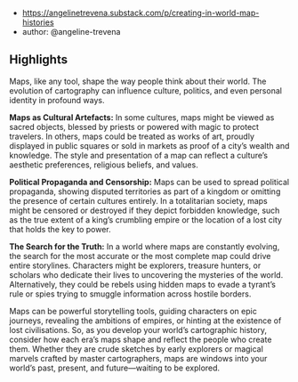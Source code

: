 
- https://angelinetrevena.substack.com/p/creating-in-world-map-histories
- author: @angeline-trevena

## Highlights

Maps, like any tool, shape the way people think about their world. The evolution of cartography can influence culture, politics, and even personal identity in profound ways.

**Maps as Cultural Artefacts:** In some cultures, maps might be viewed as sacred objects, blessed by priests or powered with magic to protect travelers. In others, maps could be treated as works of art, proudly displayed in public squares or sold in markets as proof of a city’s wealth and knowledge. The style and presentation of a map can reflect a culture’s aesthetic preferences, religious beliefs, and values.

**Political Propaganda and Censorship:** Maps can be used to spread political propaganda, showing disputed territories as part of a kingdom or omitting the presence of certain cultures entirely. In a totalitarian society, maps might be censored or destroyed if they depict forbidden knowledge, such as the true extent of a king’s crumbling empire or the location of a lost city that holds the key to power.

**The Search for the Truth:** In a world where maps are constantly evolving, the search for the most accurate or the most complete map could drive entire storylines. Characters might be explorers, treasure hunters, or scholars who dedicate their lives to uncovering the mysteries of the world. Alternatively, they could be rebels using hidden maps to evade a tyrant’s rule or spies trying to smuggle information across hostile borders.

Maps can be powerful storytelling tools, guiding characters on epic journeys, revealing the ambitions of empires, or hinting at the existence of lost civilisations. So, as you develop your world’s cartographic history, consider how each era’s maps shape and reflect the people who create them. Whether they are crude sketches by early explorers or magical marvels crafted by master cartographers, maps are windows into your world’s past, present, and future—waiting to be explored.